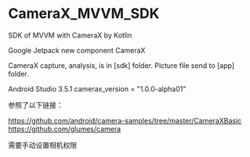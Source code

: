# CameraX_MVVM_SDK
SDK of MVVM with CameraX by Kotlin

Google Jetpack new component CameraX

CameraX capture, analysis, is in [sdk] folder.
Picture file send to [app] folder.

Android Studio 3.5.1
camerax_version = "1.0.0-alpha01"

参照了以下链接：

https://github.com/android/camera-samples/tree/master/CameraXBasic
https://github.com/glumes/camera

需要手动设置相机权限
